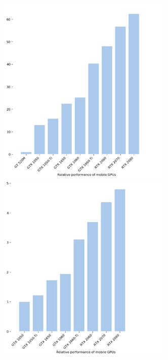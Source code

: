 ![relative mobile GPU performance](graph.png)
![relative mobile GPU perf without 520M for reference](graph_no520m.png)
